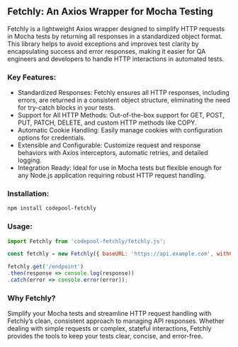 ## Fetchly: An Axios Wrapper for Mocha Testing

Fetchly is a lightweight Axios wrapper designed to simplify HTTP requests in Mocha tests by returning all responses in a standardized object format. This library helps to avoid exceptions and improves test clarity by encapsulating success and error responses, making it easier for QA engineers and developers to handle HTTP interactions in automated tests.

### Key Features:
- Standardized Responses: Fetchly ensures all HTTP responses, including errors, are returned in a consistent object structure, eliminating the need for try-catch blocks in your tests.
- Support for All HTTP Methods: Out-of-the-box support for GET, POST, PUT, PATCH, DELETE, and custom HTTP methods like COPY.
- Automatic Cookie Handling: Easily manage cookies with configuration options for credentials.
- Extensible and Configurable: Customize request and response behaviors with Axios interceptors, automatic retries, and detailed logging.
- Integration Ready: Ideal for use in Mocha tests but flexible enough for any Node.js application requiring robust HTTP request handling.

### Installation:
```bash
npm install codepool-fetchly
```

### Usage:
```javascript
import Fetchly from 'codepool-fetchly/fetchly.js';

const fetchly = new Fetchly({ baseURL: 'https://api.example.com', withCredentials: true });

fetchly.get('/endpoint')
.then(response => console.log(response))
.catch(error => console.error(error));
```

### Why Fetchly?
Simplify your Mocha tests and streamline HTTP request handling with Fetchly’s clean, consistent approach to managing API responses. Whether dealing with simple requests or complex, stateful interactions, Fetchly provides the tools to keep your tests clear, concise, and error-free.